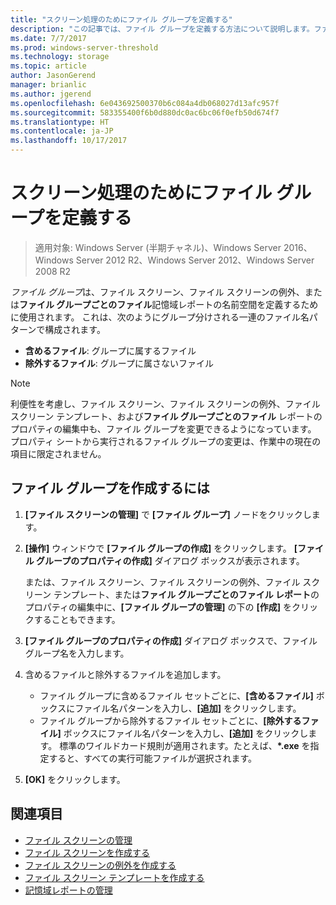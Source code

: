 ```yaml
---
title: "スクリーン処理のためにファイル グループを定義する"
description: "この記事では、ファイル グループを定義する方法について説明します。ファイル グループは、ファイル スクリーン、ファイル スクリーンの例外、ファイル グループごとのファイル記憶域レポートの名前空間を作成するために使用されます。"
ms.date: 7/7/2017
ms.prod: windows-server-threshold
ms.technology: storage
ms.topic: article
author: JasonGerend
manager: brianlic
ms.author: jgerend
ms.openlocfilehash: 6e043692500370b6c084a4db068027d13afc957f
ms.sourcegitcommit: 583355400f6b0d880dc0ac6bc06f0efb50d674f7
ms.translationtype: HT
ms.contentlocale: ja-JP
ms.lasthandoff: 10/17/2017
---
```

# <a name="define-file-groups-for-screening"></a>スクリーン処理のためにファイル グループを定義する

> 適用対象: Windows Server (半期チャネル)、Windows Server 2016、Windows Server 2012 R2、Windows Server 2012、Windows Server 2008 R2

*ファイル グループ*は、ファイル スクリーン、ファイル スクリーンの例外、または**ファイル グループごとのファイル**記憶域レポートの名前空間を定義するために使用されます。 これは、次のようにグループ分けされる一連のファイル名パターンで構成されます。

-   **含めるファイル**: グループに属するファイル
-   **除外するファイル**: グループに属さないファイル

> [!Note]
> 利便性を考慮し、ファイル スクリーン、ファイル スクリーンの例外、ファイル スクリーン テンプレート、および**ファイル グループごとのファイル** レポートのプロパティの編集中も、ファイル グループを変更できるようになっています。 プロパティ シートから実行されるファイル グループの変更は、作業中の現在の項目に限定されません。

## <a name="to-create-a-file-group"></a>ファイル グループを作成するには

1.  **[ファイル スクリーンの管理]** で **[ファイル グループ]** ノードをクリックします。

2.  **[操作]** ウィンドウで **[ファイル グループの作成]** をクリックします。 **[ファイル グループのプロパティの作成]** ダイアログ ボックスが表示されます。

    または、ファイル スクリーン、ファイル スクリーンの例外、ファイル スクリーン テンプレート、または**ファイル グループごとのファイル レポート**のプロパティの編集中に、**[ファイル グループの管理]** の下の **[作成]** をクリックすることもできます。

3.  **[ファイル グループのプロパティの作成]** ダイアログ ボックスで、ファイル グループ名を入力します。

4.  含めるファイルと除外するファイルを追加します。

    -   ファイル グループに含めるファイル セットごとに、**[含めるファイル]** ボックスにファイル名パターンを入力し、**[追加]** をクリックします。
    -   ファイル グループから除外するファイル セットごとに、**[除外するファイル]** ボックスにファイル名パターンを入力し、**[追加]** をクリックします。
        標準のワイルドカード規則が適用されます。たとえば、**\*.exe** を指定すると、すべての実行可能ファイルが選択されます。

5.  **[OK]** をクリックします。

## <a name="see-also"></a>関連項目

-   [ファイル スクリーンの管理](file-screening-management.md)
-   [ファイル スクリーンを作成する](create-file-screen.md)
-   [ファイル スクリーンの例外を作成する](create-file-screen-exception.md)
-   [ファイル スクリーン テンプレートを作成する](create-file-screen-template.md)
-   [記憶域レポートの管理](storage-reports-management.md)


